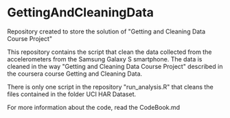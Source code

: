 # GettingAndCleaningData
Repository created to store the solution of "Getting and Cleaning Data Course Project"


This repository contains the script that clean the data collected from the accelerometers from the Samsung Galaxy S smartphone. The data is cleaned in the way "Getting and Cleaning Data Course Project" described in the coursera course Getting and Cleaning Data.

There is only one script in the repository "run_analysis.R" that cleans the files contained in the folder UCI HAR Dataset.

For more information about the code, read the CodeBook.md
